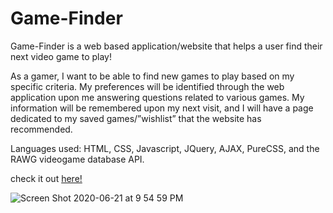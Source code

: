 # Game-Finder

Game-Finder is a web based application/website that helps a user find their next video game to play!

As a gamer, I want to be able to find new games to play based on my specific criteria. My preferences will be identified through the web application upon me answering questions related to various games. My information will be remembered upon my next visit, and I will have a page dedicated to my saved games/”wishlist” that the website has recommended.

Languages used: HTML, CSS, Javascript, JQuery, AJAX, PureCSS, and the RAWG videogame database API.


check it out [here!](https://gray-turtle.github.io/game-finder/index.html)

![Screen Shot 2020-06-21 at 9 54 59 PM](https://user-images.githubusercontent.com/63439798/85247084-e6511400-b409-11ea-864a-6f98b3d4f666.png)
